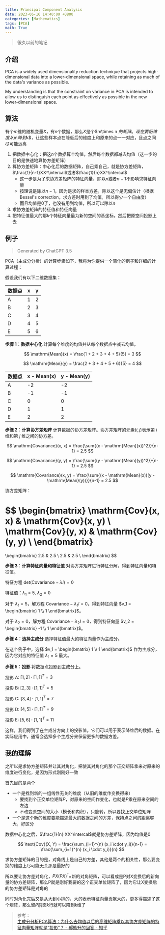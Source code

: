 ```yaml
---
title: Principal Component Analysis
date: 2023-06-16 14:40:00 +0800
categories: [Mathematics]
tags: [PCA]
math: True
---
```


> 很久以前的笔记

## 介绍

PCA is a widely used dimensionality reduction technique that projects high-dimensional data into a lower-dimensional space, while retaining as much of the data's variance as possible. 

My understanding is that the constraint on variance in PCA is intended to allow us to distinguish each point as effectively as possible in the new lower-dimensional space.

## 算法

有个$m$维的随机变量$X$，有$n$个数据，那么$X$是个$m\times n
$的矩阵。现在要把维度从$m$降到$k$，让这些样本点在降低后的维度上和原来的点一一对应，且点之间尽可能远离

1. 把数据中心化：把这$n$个数据算个均值，然后每个数据都减去均值（这一步的目的是快速地算协方差矩阵）
2. 算协方差矩阵：中心化后的数据矩阵，自己乘自己，就是协方差矩阵，$\frac{1}{n-1}XX^\intercal$或者$\frac{1}{n}XX^\intercal$
   - 这一步是为了求协方差矩阵的特征向量，除以$n$或者$n-1$不影响求特征向量
   - 按理说是除以$n-1$，因为是求的样本方差，除以这个是无偏估计（根据Bessel's correction，求方差时用到了均值，所以得少一个自由度）
   - 而且均值是0了，也没有用到均值，所以可以除以$n$
3. 求协方差矩阵的特征值和特征向量
4. 把特征值最大的那$k$个特征向量最为新的空间的基坐标，然后把原空间投影上去

## 例子

> Generated by ChatGPT 3.5

PCA（主成分分析）的计算步骤如下，我将为你提供一个简化的例子和详细的计算过程：

假设我们有以下二维数据集：

| 数据点 | x  | y  |
|-------|----|----|
| A     | 1  | 2  |
| B     | 2  | 3  |
| C     | 3  | 4  |
| D     | 4  | 5  |
| E     | 5  | 6  |

**步骤 1：数据中心化**
计算每个维度的均值并从每个数据点中减去均值。

$$
\mathrm{Mean}(x) = \frac{1 + 2 + 3 + 4 + 5}{5} = 3
$$

$$
\mathrm{Mean}(y) = \frac{2 + 3 + 4 + 5 + 6}{5} = 4
$$

| 数据点 | x - Mean(x) | y - Mean(y) |
|-------|-------------|-------------|
| A     | -2          | -2          |
| B     | -1          | -1          |
| C     | 0           | 0           |
| D     | 1           | 1           |
| E     | 2           | 2           |

**步骤 2：计算协方差矩阵**
计算数据的协方差矩阵。协方差矩阵的元素$(i, j)$表示第 $i$ 维和第 $j$ 维之间的协方差。

$$
\mathrm{Covariance}(x, x) = \frac{\sum{(x - \mathrm{Mean}(x))^2}}{n-1} = 2.5
$$

$$
\mathrm{Covariance}(y, y) = \frac{\sum{(y - \mathrm{Mean}(y))^2}}{n-1} = 2.5
$$

$$
\mathrm{Covariance}(x, y) = \frac{\sum{(x - \mathrm{Mean}(x))(y - \mathrm{Mean}(y))}}{n-1} = 2.5
$$

协方差矩阵：

$$
\begin{bmatrix}
\mathrm{Cov}(x, x) & \mathrm{Cov}(x, y) \\
\mathrm{Cov}(y, x) & \mathrm{Cov}(y, y) \\
\end{bmatrix}
=
\begin{bmatrix}
2.5 & 2.5 \\
2.5 & 2.5 \\
\end{bmatrix}
$$

**步骤 3：计算特征向量和特征值**
对协方差矩阵进行特征分解，得到特征向量和特征值。

特征方程 $\mathrm{det}(\mathrm{Covariance} - \lambda I) = 0$

特征值：$\lambda_1 = 5$, $\lambda_2 = 0$

对于 $\lambda_1 = 5$，解方程 $\mathrm{Covariance} - \lambda_1 I = 0$，得到特征向量 $v_1 = \begin{bmatrix} 1 \\ 1 \end{bmatrix}$。

对于 $\lambda_2 = 0$，解方程 $\mathrm{Covariance} - \lambda_2 I = 0$，得到特征向量 $v_2 = \begin{bmatrix} -1 \\ 1 \end{bmatrix}$。


**步骤 4：选择主成分**
选择特征值最大的特征向量作为主成分。

在这个例子中，选择 $v_1 = \begin{bmatrix} 1 \\ 1 \end{bmatrix}$ 作为主成分，因为它对应的特征值 $\lambda_1 = 5$ 最大。

**步骤 5：投影**
将数据点投影到主成分上。

投影 A: $[1, 2]\cdot [1, 1]^T=3$

投影 B: $[2, 3]\cdot [1, 1]^T = 5$

投影 C: $[3, 4] \cdot [1, 1]^T = 7$

投影 D: $[4, 5] \cdot [1, 1]^T = 9$

投影 E: $[5, 6] \cdot [1, 1]^T = 11$

这样，我们得到了在主成分方向上的投影值，它们可以用于表示降维后的数据。在实际应用中，通常会选择多个主成分来保留更多的数据方差。

## 我的理解

之所以是求协方差矩阵并让其对角化，把使其对角化的那个正交矩阵拿来对原来的维度进行变化，是因为形式刚刚好一致

首先目的是两个
- 一个是找到新的一组线性无关的维度（从旧的维度作变换得来）
  - 要找到个正交单位矩阵$P$，对原来的空间作变化，也就是$P$乘在原来空间的左边
  - 不改变原空间的大小（模长和内积），只旋转，所以要找正交单位矩阵
- 一个是这个新的维度要能描述最大的数据之间的方差，保持点之间的距离够大，好区分


数据中心化之后，$\frac{1}{n} XX^\intercal$就是协方差矩阵，因为均值是0

$$
\text{Cov}(X, Y) = \frac{\sum_{i=1}^{n} (x_i \cdot y_i)}{n-1} = \frac{\sum_{i=1}^{n} (x_i \cdot y_i)}{n}
$$

求协方差矩阵的目的是，对角线上是自己的方差，其他是两个的相关性，那么要变换的维度上尽可能无关那是最好的

所以要让协方差对角化，$PX(PX)^\intercal$=新的对角矩阵，可以看成是P对X变换后的新向量的协方差矩阵，那么P就是刚好我要的这个正交单位矩阵了，因为它让X变换后的协方差矩阵是对角的

同时对角化完后又是从大到小排的，大的表示特征向量贡献大的，更多得描述了这个矩阵，那么留$P$前面$k$行就可以降到$k$维了

> 参考：  
> [主成分分析PCA算法：为什么去均值以后的高维矩阵乘以其协方差矩阵的特征向量矩阵就是“投影”？ - 郝熊升的回答 - 知乎 ](https://www.zhihu.com/question/30094611/answer/140493047 )